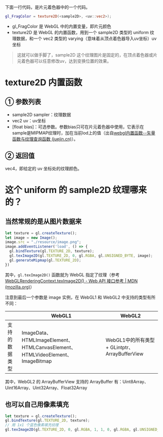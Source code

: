 下面一行代码，是片元着色器中的一个代码。

``` glsl
gl_FragColor = texture2D(<sample2D>, <uv::vec2>);
```

- gl_FragColor 是 WebGL 中的内置变量，即片元颜色
- texture2D 是 WebGL 的内置函数，用到一个 sample2D 类型的 uniform 纹理数据，和一个 vec2 类型的 varying（意味着从顶点着色器导入uv坐标）uv坐标

> 这就可以做手脚了，sample2D 这个纹理图片是固定的，在顶点着色器或片元着色器可以任意修改uv，达到变换位置的效果。

# texture2D 内置函数

## ① 参数列表

- sample2D sampler：纹理数据
- vec2 uv：uv坐标
- [float bias]：可选参数。参数bias只可在片元着色器中使用，它表示在sample是MIPMAP纹理时，加在当前lod上的值（出自[webgl内置函数--矢量函数与纹理查询函数 (juejin.cn)](https://juejin.cn/post/6844903697743347725)）。

## ② 返回值

vec4，即给定的 uv 坐标处的纹理颜色。

# 这个 uniform 的 sample2D 纹理哪来的？

## 当然常规的是从图片数据来

``` js
let texture = gl.createTexture();
let image = new Image();
image.src = "./resource/image.png";
image.addEventListener('load', () => {
  gl.bindTexture(gl.TEXTURE_2D, texture);
  gl.texImage2D(gl.TEXTURE_2D, 0, gl.RGBA, gl.UNSIGNED_BYTE, image);
  gl.generateMipmap(gl.TEXTURE_2D);
})
```

其中，`gl.texImage2D()` 函数就为 WebGL 指定了纹理（参考[WebGLRenderingContext.texImage2D() - Web API 接口参考 | MDN (mozilla.org)](https://developer.mozilla.org/zh-CN/docs/Web/API/WebGLRenderingContext/texImage2D)）

注意到最后一个参数是 image 实例，在 WebGL1 和 WebGL2 中支持的类型有所不同：

|                | WebGL1                                                       | WebGL2                                         |
| -------------- | ------------------------------------------------------------ | ---------------------------------------------- |
| 支持的数据类型 | ImageData、HTMLImageElement、HTMLCanvasElement、HTMLVideoElement、ImageBitmap | WebGL1中的所有类型 + GLintptr、ArrayBufferView |

其中，WebGL2 的 ArrayBufferView 支持的 ArrayBuffer 有：Uint8Array、Uint16Array、Uint32Array、Float32Array

## 也可以自己用像素填充

``` js
let texture = gl.createTexture();
gl.bindTexture(gl.TEXTURE_2D, texture);
// 用 1x1 个蓝色像素填充纹理
gl.texImage2D(gl.TEXTURE_2D, 0, gl.RGBA, 1, 1, 0, gl.RGBA, gl.UNSIGNED_BYTE, new Uint8Array([0, 0, 255, 255]));
```

